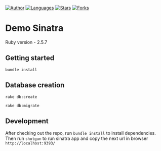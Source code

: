 [![Author](https://img.shields.io/badge/author-juliocabrera820-3D3D4D?color=233D3D4&style=flat)](https://github.com/juliocabrera820)
[![Languages](https://img.shields.io/github/languages/count/juliocabrera820/sinatra-demo?color=%233D3D4&style=flat)](#)
[![Stars](https://img.shields.io/github/stars/juliocabrera820/sinatra-demo?color=233D3D4&style=flat)](https://github.com/juliocabrera820/sinatra-demo/stargazers)
[![Forks](https://img.shields.io/github/forks/juliocabrera820/sinatra-demo?color=233D3D4&style=flat)](https://github.com/juliocabrera820/sinatra-demo/network/members)

# Demo Sinatra 

Ruby version - 2.5.7

## Getting started

`bundle install`

## Database creation

`rake db:create`

`rake db:migrate`

## Development

After checking out the repo, run `bundle install` to install dependencies. Then run `shotgun` to run sinatra app and copy
the next url in browser `http://localhost:9393/`

